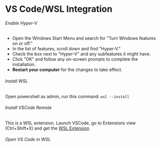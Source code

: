 # VS Code/WSL Integration

###### Enable Hyper-V
- Open the Windows Start Menu and search for "Turn Windows features on or off."
- In the list of features, scroll down and find "Hyper-V."
- Check the box next to "Hyper-V" and any subfeatures it might have.
- Click "OK" and follow any on-screen prompts to complete the installation.
- **Restart your computer** for the changes to take effect.
###### Install WSL
Open powershell as admin, run this command:
`wsl --install`
###### Install VSCode Remote
This is a WSL extension.  Launch VSCode, go to Extensions view (Ctrl+Shift+X) and get the [WSL Extension](https://marketplace.visualstudio.com/items?itemName=ms-vscode-remote.remote-wsl)

###### Open VS Code in WSL
